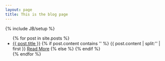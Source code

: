 ```yaml
---
layout: page
title: This is the blog page
---
```

{% include JB/setup %}


<ul class="posts">
  {% for post in site.posts %}
    <li>
      <a href="{{ post.url }}">{{ post.title }}</a>
      {% if post.content contains '<!--more-->' %}
    {{ post.content | split:'<!--more-->' | first }}
     <a href="{{ post.url }}">Read More</a>
{% else %}
    <!-- Case for when no excerpt is defined -->
{% endif %}
    </li>
  {% endfor %}
</ul>